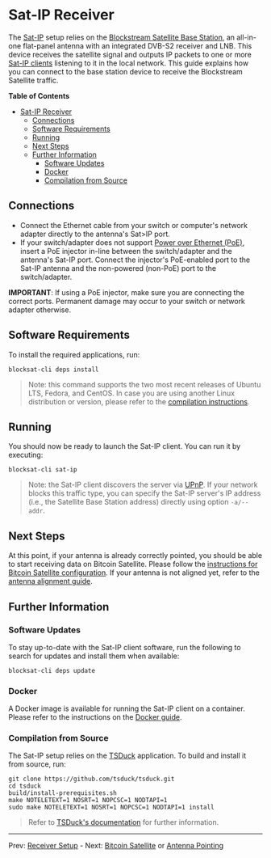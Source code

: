 # Sat-IP Receiver

The [Sat-IP](https://en.wikipedia.org/wiki/Sat-IP) setup relies on the
[Blockstream Satellite Base
Station](https://store.blockstream.com/product/blockstream-satellite-base-station/),
an all-in-one flat-panel antenna with an integrated DVB-S2 receiver and
LNB. This device receives the satellite signal and outputs IP packets to one or
more [Sat-IP clients](https://en.wikipedia.org/wiki/Sat-IP) listening to it in
the local network. This guide explains how you can connect to the base station
device to receive the Blockstream Satellite traffic.

<!-- markdown-toc start - Don't edit this section. Run M-x markdown-toc-refresh-toc -->
**Table of Contents**

- [Sat-IP Receiver](#sat-ip-receiver)
    - [Connections](#connections)
    - [Software Requirements](#software-requirements)
    - [Running](#running)
    - [Next Steps](#next-steps)
    - [Further Information](#further-information)
        - [Software Updates](#software-updates)
        - [Docker](#docker)
        - [Compilation from Source](#compilation-from-source)

<!-- markdown-toc end -->


## Connections

- Connect the Ethernet cable from your switch or computer's network adapter
  directly to the antenna's Sat>IP port.
- If your switch/adapter does not support [Power over Ethernet
  (PoE)](https://en.wikipedia.org/wiki/Power_over_Ethernet), insert a PoE
  injector in-line between the switch/adapter and the antenna's Sat-IP
  port. Connect the injector's PoE-enabled port to the Sat-IP antenna and the
  non-powered (non-PoE) port to the switch/adapter.

**IMPORTANT**: If using a PoE injector, make sure you are connecting the correct
ports. Permanent damage may occur to your switch or network adapter otherwise.

## Software Requirements

To install the required applications, run:

```
blocksat-cli deps install
```

> Note: this command supports the two most recent releases of Ubuntu LTS,
> Fedora, and CentOS. In case you are using another Linux distribution or
> version, please refer to the [compilation
> instructions](#compilation-from-source).

## Running

You should now be ready to launch the Sat-IP client. You can run it by
executing:

```
blocksat-cli sat-ip
```

> Note: the Sat-IP client discovers the server via
> [UPnP](https://en.wikipedia.org/wiki/Universal_Plug_and_Play). If your network
> blocks this traffic type, you can specify the Sat-IP server's IP address
> (i.e., the Satellite Base Station address) directly using option `-a/--addr`.

## Next Steps

At this point, if your antenna is already correctly pointed, you should be able
to start receiving data on Bitcoin Satellite. Please follow the [instructions
for Bitcoin Satellite configuration](bitcoin.md). If your antenna is not aligned
yet, refer to the [antenna alignment guide](antenna-pointing.md).

## Further Information

### Software Updates

To stay up-to-date with the Sat-IP client software, run the following to search
for updates and install them when available:

```
blocksat-cli deps update
```

### Docker

A Docker image is available for running the Sat-IP client on a container. Please
refer to the instructions on the [Docker guide](docker.md).

### Compilation from Source

The Sat-IP setup relies on the [TSDuck](https://tsduck.io/) application. To
build and install it from source, run:

```
git clone https://github.com/tsduck/tsduck.git
cd tsduck
build/install-prerequisites.sh
make NOTELETEXT=1 NOSRT=1 NOPCSC=1 NODTAPI=1
sudo make NOTELETEXT=1 NOSRT=1 NOPCSC=1 NODTAPI=1 install
```

> Refer to [TSDuck's documentation](https://tsduck.io/doxy/building.html) for
> further information.

---

Prev: [Receiver Setup](receiver.md) - Next: [Bitcoin Satellite](bitcoin.md) or [Antenna Pointing](antenna-pointing.md)
